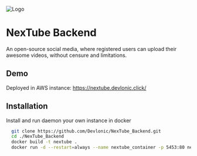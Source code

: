 ![Logo](https://nextube.devlonic.click/assets/logo-8d85db41.svg)


# NexTube Backend

An open-source social media, where registered users can upload their awesome videos, without censure and limitations.
## Demo

Deployed in AWS instance: 
https://nextube.devlonic.click/


## Installation

Install and run daemon your own instance in docker

```bash
  git clone https://github.com/Devlonic/NexTube_Backend.git
  cd ./NexTube_Backend
  docker build -t nextube .
  docker run -d --restart=always --name nextube_container -p 5453:80 nextube
```
    
